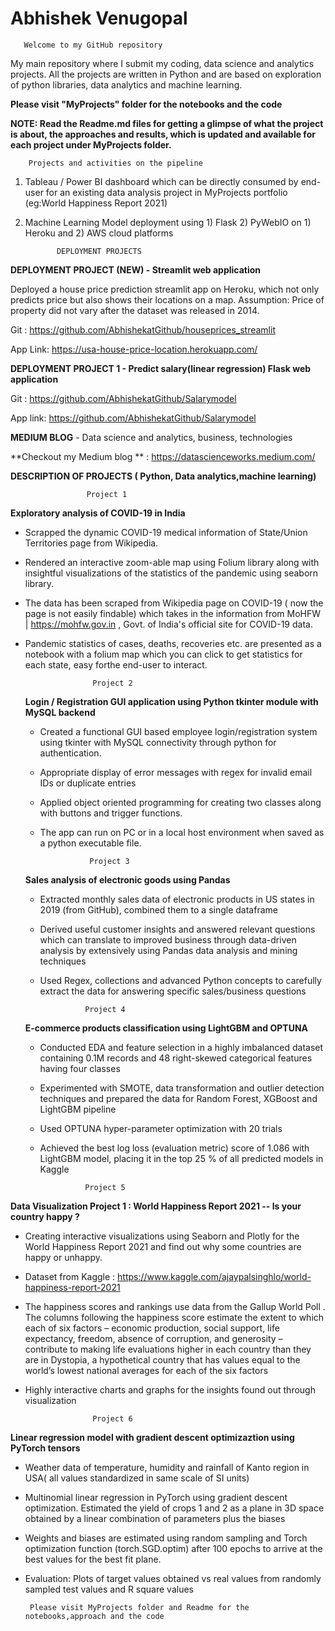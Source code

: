 # Abhishek Venugopal

       Welcome to my GitHub repository
       
My main repository where I submit my coding, data science and analytics projects. All the projects are written in Python and are based on exploration of python libraries, data analytics and machine learning. 

 **Please visit "MyProjects" folder for the notebooks and the code**
 
 **NOTE: Read the Readme.md files for getting a glimpse of what the project is about, the approaches and results, which is updated and available for each project under MyProjects folder.**
 
 
 
 
        Projects and activities on the pipeline
       
  1. Tableau / Power BI dashboard which can be directly consumed by end-user for an existing data analysis project in MyProjects portfolio (eg:World Happiness Report 2021)
  
  2. Machine Learning Model deployment using 1) Flask 2) PyWebIO on 1) Heroku and 2) AWS cloud platforms
  

                DEPLOYMENT PROJECTS
                
 
**DEPLOYMENT PROJECT (NEW) - Streamlit web application**



   Deployed a house price prediction streamlit app on Heroku, which not only predicts price but also shows their locations on a map.
   Assumption: Price of property did not vary after the dataset was released in 2014. 
   
   Git : https://github.com/AbhishekatGithub/houseprices_streamlit
   
   App Link: https://usa-house-price-location.herokuapp.com/
   
   
   
   
  
  **DEPLOYMENT PROJECT 1 - Predict salary(linear regression) Flask web application**
  
 
   Git : https://github.com/AbhishekatGithub/Salarymodel
   
   App link: https://github.com/AbhishekatGithub/Salarymodel
   
   
   
   
   

**MEDIUM BLOG** - Data science and analytics, business, technologies


**Checkout my Medium blog ** : https://datascienceworks.medium.com/ 







**DESCRIPTION OF PROJECTS ( Python, Data analytics,machine learning)**


              
              
              
                     Project 1
   
   **Exploratory analysis of COVID-19 in India**
   
* Scrapped the dynamic COVID-19 medical information of State/Union Territories page from Wikipedia. 
* Rendered an interactive zoom-able map using Folium library along with insightful visualizations of the statistics of the pandemic using seaborn library.
* The data has been scraped from Wikipedia page on COVID-19 ( now the page is not easily findable) which takes in the information from MoHFW | https://mohfw.gov.in , Govt. of     India's official site for COVID-19 data.
* Pandemic statistics of cases, deaths, recoveries etc. are presented as a notebook with a folium map which you can click to get statistics for each state, easy forthe end-user   to interact.







                     Project 2
                
  **Login / Registration GUI application using Python tkinter module with MySQL backend**
    
    * Created a functional GUI based employee login/registration system using tkinter with MySQL connectivity through python for authentication. 
    * Appropriate display of error messages with regex for invalid email IDs or duplicate entries
    * Applied object oriented programming for creating two classes along with buttons and trigger functions.
    * The app can run on PC or in a local host environment when saved as a python executable file.
    







                     Project 3

   **Sales analysis of electronic goods using Pandas**
       
     * Extracted monthly sales data of electronic products in US states in 2019 (from GitHub), combined them to a single dataframe
     * Derived useful customer insights and answered relevant questions which can translate to improved business through data-driven analysis by extensively using Pandas data          analysis and mining techniques
     * Used Regex, collections and advanced Python concepts to carefully extract the data for answering specific sales/business questions







     
                     Project 4
        
  **E-commerce products classification using LightGBM and OPTUNA**
        
     * Conducted EDA and feature selection in a highly imbalanced dataset containing 0.1M records and 48 right-skewed categorical features having four classes
     * Experimented with SMOTE, data transformation and outlier detection techniques and prepared the data for Random Forest, XGBoost and LightGBM pipeline 
     * Used OPTUNA hyper-parameter optimization with 20 trials
     * Achieved the best log loss (evaluation metric) score of 1.086 with LightGBM model, placing it in the top 25 % of all predicted models in Kaggle


    
    
    
    
    
    
    
                     Project 5
                     

**Data Visualization Project 1 : World Happiness Report 2021 -- Is your country happy ?**

* Creating interactive visualizations using Seaborn and Plotly for the World Happiness Report 2021 and find out why some countries are happy or unhappy.
* Dataset from Kaggle : https://www.kaggle.com/ajaypalsinghlo/world-happiness-report-2021
* The happiness scores and rankings use data from the Gallup World Poll . The columns following the happiness score estimate the extent to which each of six factors – economic     production, social support, life expectancy, freedom, absence of corruption, and generosity – contribute to making life evaluations higher in each country than they are in       Dystopia, a hypothetical country that has values equal to the world’s lowest national averages for each of the six factors
* Highly interactive charts and graphs for the insights found out through visualization








                     Project 6
                     
**Linear regression model with gradient descent optimizaztion using PyTorch tensors**
                     
 * Weather data of temperature, humidity and rainfall of Kanto region in USA( all values standardized in same scale of SI units)

* Multinomial linear regression in PyTorch using gradient descent optimization. Estimated the yield of crops 1 and 2 as a plane in 3D space obtained by a linear combination of parameters plus the biases
   
* Weights and biases are estimated using random sampling and Torch optimization function (torch.SGD.optim) after 100 epochs to arrive at the best values for the best fit plane.  
* Evaluation: Plots of target values obtained vs real values from randomly sampled test values and R square values

  


    
       Please visit MyProjects folder and Readme for the notebooks,approach and the code
